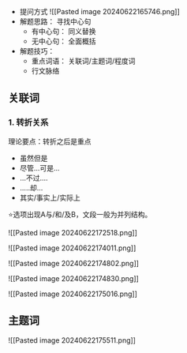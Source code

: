 - 提问方式
	![[Pasted image 20240622165746.png]]
- 解题思路： 寻找中心句
	- 有中心句： 同义替换
	- 无中心句： 全面概括
- 解题技巧：
	- 重点词语： 关联词/主题词/程度词
	- 行文脉络
## 关联词
### 1. 转折关系
理论要点：转折之后是重点
- 虽然但是
- 尽管...可是...
- ...不过....
- .....却...
- 其实/事实上/实际上

⭐选项出现A与/和/及B，文段一般为并列结构。

![[Pasted image 20240622172518.png]]

![[Pasted image 20240622174011.png]]

![[Pasted image 20240622174802.png]]

![[Pasted image 20240622174830.png]]

![[Pasted image 20240622175016.png]]
## 主题词

![[Pasted image 20240622175511.png]]
